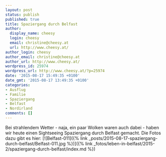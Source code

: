 ```yaml
---
layout: post
status: publish
published: true
title: Spaziergang durch Belfast
author:
  display_name: cheesy
  login: cheesy
  email: christine@cheesy.at
  url: http://www.cheesy.at/
author_login: cheesy
author_email: christine@cheesy.at
author_url: http://www.cheesy.at/
wordpress_id: 25974
wordpress_url: http://www.cheesy.at/?p=25974
date: '2015-08-17 15:49:35 +0100'
date_gmt: '2015-08-17 13:49:35 +0100'
categories:
- Ausflug
- Familie
- Spaziergang
- Belfast
- Nordirland
comments: []
---
```

Bei strahlendem Wetter - naja, ein paar Wolken waren auch dabei - haben wir heute einen Sightseeing Spaziergang durch Belfast gemacht.
Die Fotos dazu gibt es hier:
[![Belfast-011]({% link _posts/2015-08-17-spaziergang-durch-belfast/Belfast-011.jpg %})]({% link _fotos/leben-in-belfast/2015-2/spaziergang-durch-belfast/index.md %})
